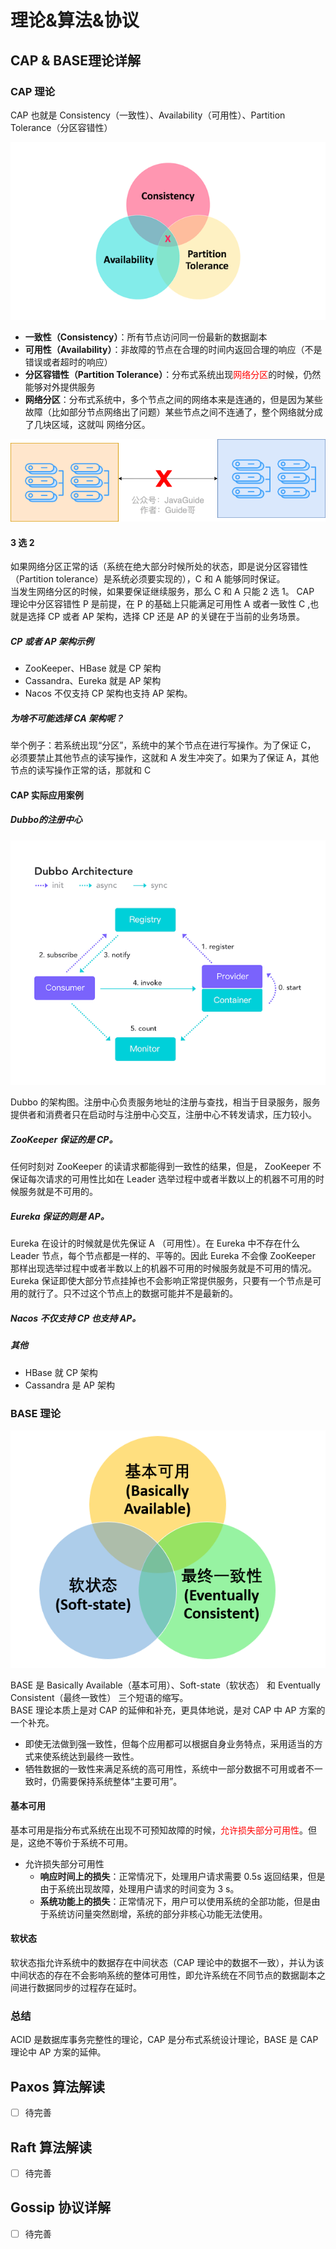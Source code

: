 # 理论&算法&协议

## CAP & BASE理论详解

### CAP 理论

CAP 也就是 Consistency（一致性）、Availability（可用性）、Partition Tolerance（分区容错性）

![img.png](img.png)
- **一致性（Consistency）**：所有节点访问同一份最新的数据副本
- **可用性（Availability）**：非故障的节点在合理的时间内返回合理的响应（不是错误或者超时的响应）
- **分区容错性（Partition Tolerance）**：分布式系统出现<font color="red">网络分区</font>的时候，仍然能够对外提供服务
- **网络分区**：分布式系统中，多个节点之间的网络本来是连通的，但是因为某些故障（比如部分节点网络出了问题）某些节点之间不连通了，整个网络就分成了几块区域，这就叫 网络分区。

![img_1.png](img_1.png)

#### 3 选 2

如果网络分区正常的话（系统在绝大部分时候所处的状态，即是说分区容错性（Partition tolerance）是系统必须要实现的），C 和 A 能够同时保证。  
当发生网络分区的时候，如果要保证继续服务，那么 C 和 A 只能 2 选 1。
CAP 理论中分区容错性 P 是前提，在 P 的基础上只能满足可用性 A 或者一致性 C ,也就是选择 CP 或者 AP 架构，选择 CP 还是 AP 的关键在于当前的业务场景。

##### CP 或者 AP 架构示例

- ZooKeeper、HBase 就是 CP 架构
- Cassandra、Eureka 就是 AP 架构
- Nacos 不仅支持 CP 架构也支持 AP 架构。

##### 为啥不可能选择 CA 架构呢？

举个例子：若系统出现“分区”，系统中的某个节点在进行写操作。为了保证 C， 必须要禁止其他节点的读写操作，这就和 A 发生冲突了。如果为了保证 A，其他节点的读写操作正常的话，那就和 C 

#### CAP 实际应用案例

##### Dubbo的注册中心

![img_2.png](img_2.png)

Dubbo 的架构图。注册中心负责服务地址的注册与查找，相当于目录服务，服务提供者和消费者只在启动时与注册中心交互，注册中心不转发请求，压力较小。

##### ZooKeeper 保证的是 CP。 

任何时刻对 ZooKeeper 的读请求都能得到一致性的结果，但是， ZooKeeper 不保证每次请求的可用性比如在 Leader 选举过程中或者半数以上的机器不可用的时候服务就是不可用的。

##### Eureka 保证的则是 AP。 

Eureka 在设计的时候就是优先保证 A （可用性）。在 Eureka 中不存在什么 Leader 节点，每个节点都是一样的、平等的。因此 Eureka 不会像 ZooKeeper 那样出现选举过程中或者半数以上的机器不可用的时候服务就是不可用的情况。 Eureka 保证即使大部分节点挂掉也不会影响正常提供服务，只要有一个节点是可用的就行了。只不过这个节点上的数据可能并不是最新的。

##### Nacos 不仅支持 CP 也支持 AP。

##### 其他

- HBase 就 CP 架构
- Cassandra 是 AP 架构

### BASE 理论

![img_3.png](img_3.png)

BASE 是 Basically Available（基本可用）、Soft-state（软状态） 和 Eventually Consistent（最终一致性） 三个短语的缩写。  
BASE 理论本质上是对 CAP 的延伸和补充，更具体地说，是对 CAP 中 AP 方案的一个补充。  
- 即使无法做到强一致性，但每个应用都可以根据自身业务特点，采用适当的方式来使系统达到最终一致性。  
- 牺牲数据的一致性来满足系统的高可用性，系统中一部分数据不可用或者不一致时，仍需要保持系统整体“主要可用”。

#### 基本可用

基本可用是指分布式系统在出现不可预知故障的时候，<font color="red">允许损失部分可用性</font>。但是，这绝不等价于系统不可用。  
- 允许损失部分可用性
  - **响应时间上的损失**：正常情况下，处理用户请求需要 0.5s 返回结果，但是由于系统出现故障，处理用户请求的时间变为 3 s。
  - **系统功能上的损失**：正常情况下，用户可以使用系统的全部功能，但是由于系统访问量突然剧增，系统的部分非核心功能无法使用。

#### 软状态
软状态指允许系统中的数据存在中间状态（CAP 理论中的数据不一致），并认为该中间状态的存在不会影响系统的整体可用性，即允许系统在不同节点的数据副本之间进行数据同步的过程存在延时。

### 总结
ACID 是数据库事务完整性的理论，CAP 是分布式系统设计理论，BASE 是 CAP 理论中 AP 方案的延伸。

## Paxos 算法解读
- [ ] 待完善
## Raft 算法解读
- [ ] 待完善
## Gossip 协议详解
- [ ] 待完善
